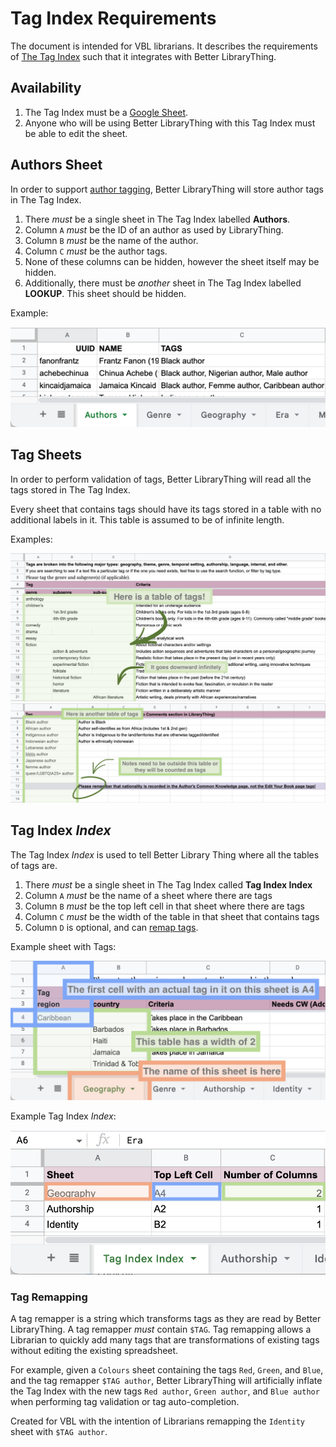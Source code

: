 # Tag Index Requirements

The document is intended for VBL librarians.
It describes the requirements of [The Tag Index](https://docs.google.com/spreadsheets/d/1EfwBhY56M8OwgVjFTWxxxdoIxK8osw2vfgsXnCyGGuA) such that it integrates with Better LibraryThing.

## Availability
1. The Tag Index must be a [Google Sheet](https://docs.google.com/spreadsheets).
1. Anyone who will be using Better LibraryThing with this Tag Index must be able to edit the sheet.

## Authors Sheet

In order to support [author tagging](./authors.md), Better LibraryThing will store author tags in The Tag Index.

1. There _must_ be a single sheet in The Tag Index labelled **Authors**.
1. Column `A` _must_ be the ID of an author as used by LibraryThing.
1. Column `B` _must_ be the name of the author.
1. Column `C` _must_ be the author tags.
1. None of these columns can be hidden, however the sheet itself may be hidden.
1. Additionally, there must be _another_ sheet in The Tag Index labelled **LOOKUP**. This sheet should be hidden.

Example:

<img src="../img/tag-index/authors.png" alt="Example Author sheet in the Tag Index">

## Tag Sheets

In order to perform validation of tags, Better LibraryThing will read all the tags stored in The Tag Index.

Every sheet that contains tags should have its tags stored in a table with no additional labels in it.
This table is assumed to be of infinite length.

Examples:

<img src="../img/tag-index/tag-sheet.png" alt="Example tag sheet in the Tag Index">
<img src="../img/tag-index/tag-sheet-2.png" alt="Second example tag sheet in the Tag Index">


## Tag Index _Index_

The Tag Index _Index_ is used to tell Better Library Thing where all the tables of tags are.

1. There _must_ be a single sheet in The Tag Index called **Tag Index Index**
1. Column `A` _must_ be the name of a sheet where there are tags
1. Column `B` _must_ be the top left cell in that sheet where there are tags
1. Column `C` _must_ be the width of the table in that sheet that contains tags
1. Column `D` is optional, and can [remap tags](#tag-remapping).

Example sheet with Tags:

<img src="../img/tag-index/geography-sheet.png" alt="Example Geography Sheet">

Example Tag Index _Index_:

<img src="../img/tag-index/tag-index-index.png" alt="Example Tag Index Index">

### Tag Remapping

A tag remapper is a string which transforms tags as they are read by Better LibraryThing. A tag remapper _must_ contain `$TAG`.
Tag remapping allows a Librarian to quickly add many tags that are transformations of existing tags without editing the existing spreadsheet.

For example, given a `Colours` sheet containing the tags `Red`, `Green`, and `Blue`, and the tag remapper `$TAG author`,
Better LibraryThing will artificially inflate the Tag Index with the new tags `Red author`, `Green author`, and `Blue author`
when performing tag validation or tag auto-completion.

Created for VBL with the intention of Librarians remapping the `Identity` sheet with `$TAG author`.

